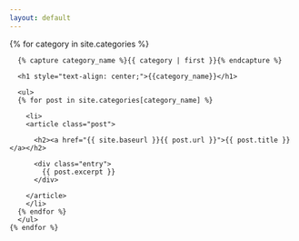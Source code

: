 ```yaml
---
layout: default
---
```


<link rel="stylesheet" href="/assets/css/style.css">

<div class="posts">
  {% for category in site.categories %}

      {% capture category_name %}{{ category | first }}{% endcapture %}

	  <h1 style="text-align: center;">{{category_name}}</h1>

	  <ul>
	  {% for post in site.categories[category_name] %}

	  	<li>
	    <article class="post">

	      <h2><a href="{{ site.baseurl }}{{ post.url }}">{{ post.title }}</a></h2>

	      <div class="entry">
	        {{ post.excerpt }}
	      </div>

	    </article>
	    </li>
	  {% endfor %}
	  </ul>
	{% endfor %}
</div>